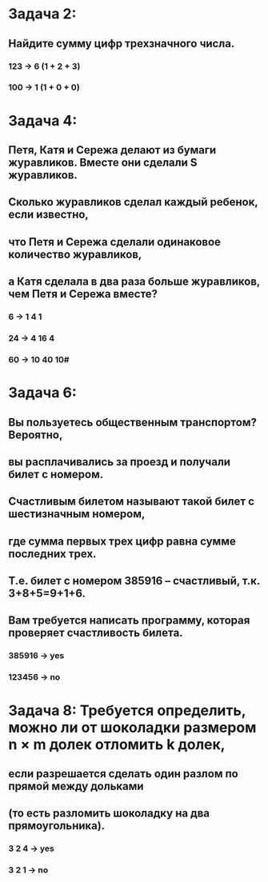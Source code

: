 # Задача 2: 
## Найдите сумму цифр трехзначного числа.
### 123 -> 6 (1 + 2 + 3)
### 100 -> 1 (1 + 0 + 0)

# Задача 4: 
## Петя, Катя и Сережа делают из бумаги журавликов. Вместе они сделали S журавликов.
## Сколько журавликов сделал каждый ребенок, если известно,
## что Петя и Сережа сделали одинаковое количество журавликов,
## а Катя сделала в два раза больше журавликов, чем Петя и Сережа вместе?
### 6 -> 1  4  1
### 24 -> 4  16  4
### 60 -> 10  40  10#

# Задача 6:
## Вы пользуетесь общественным транспортом? Вероятно,
## вы расплачивались за проезд и получали билет с номером.
## Счастливым билетом называют такой билет с шестизначным номером,
## где сумма первых трех цифр равна сумме последних трех.
## Т.е. билет с номером 385916 – счастливый, т.к. 3+8+5=9+1+6.
## Вам требуется написать программу, которая проверяет счастливость билета.
### 385916 -> yes
### 123456 -> no

# Задача 8: Требуется определить, можно ли от шоколадки размером n × m долек отломить k долек,
## если разрешается сделать один разлом по прямой между дольками
## (то есть разломить шоколадку на два прямоугольника).
### 3 2 4 -> yes
### 3 2 1 -> no